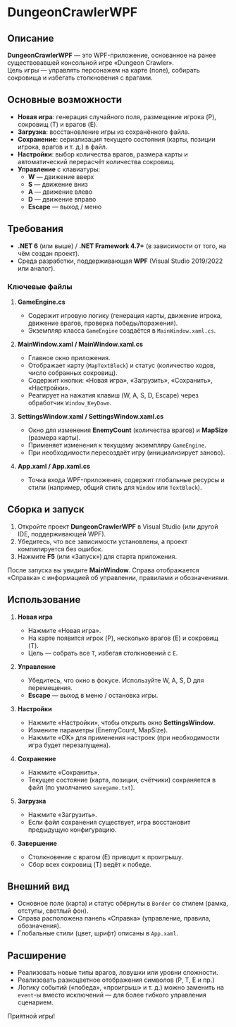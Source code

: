 ﻿# DungeonCrawlerWPF

## Описание
**DungeonCrawlerWPF** — это WPF-приложение, основанное на ранее существовавшей консольной игре «Dungeon Crawler».  
Цель игры — управлять персонажем на карте (поле), собирать сокровища и избегать столкновения с врагами.  

## Основные возможности
- **Новая игра**: генерация случайного поля, размещение игрока (P), сокровищ (T) и врагов (E).  
- **Загрузка**: восстановление игры из сохранённого файла.  
- **Сохранение**: сериализация текущего состояния (карты, позиции игрока, врагов и т. д.) в файл.  
- **Настройки**: выбор количества врагов, размера карты и автоматический перерасчёт количества сокровищ.  
- **Управление** с клавиатуры:
  - **W** — движение вверх
  - **S** — движение вниз
  - **A** — движение влево
  - **D** — движение вправо
  - **Escape** — выход / меню

## Требования
- **.NET 6** (или выше) / **.NET Framework 4.7+** (в зависимости от того, на чём создан проект).
- Среда разработки, поддерживающая **WPF** (Visual Studio 2019/2022 или аналог).

### Ключевые файлы
1. **GameEngine.cs**  
   - Содержит игровую логику (генерация карты, движение игрока, движение врагов, проверка победы/поражения).  
   - Экземпляр класса `GameEngine` создаётся в `MainWindow.xaml.cs`.

2. **MainWindow.xaml / MainWindow.xaml.cs**  
   - Главное окно приложения.  
   - Отображает карту (`MapTextBlock`) и статус (количество ходов, число собранных сокровищ).  
   - Содержит кнопки: «Новая игра», «Загрузить», «Сохранить», «Настройки».  
   - Реагирует на нажатия клавиш (W, A, S, D, Escape) через обработчик `Window_KeyDown`.  

3. **SettingsWindow.xaml / SettingsWindow.xaml.cs**  
   - Окно для изменения **EnemyCount** (количества врагов) и **MapSize** (размера карты).  
   - Применяет изменения к текущему экземпляру `GameEngine`.  
   - При необходимости пересоздаёт игру (инициализирует заново).

4. **App.xaml / App.xaml.cs**  
   - Точка входа WPF-приложения, содержит глобальные ресурсы и стили (например, общий стиль для `Window` или `TextBlock`).  

## Сборка и запуск
1. Откройте проект **DungeonCrawlerWPF** в Visual Studio (или другой IDE, поддерживающей WPF).  
2. Убедитесь, что все зависимости установлены, а проект компилируется без ошибок.  
3. Нажмите **F5** (или «Запуск») для старта приложения.  

После запуска вы увидите **MainWindow**. Справа отображается «Справка» с информацией об управлении, правилами и обозначениями.

## Использование
1. **Новая игра**  
   - Нажмите «Новая игра».  
   - На карте появится игрок (P), несколько врагов (E) и сокровищ (T).  
   - Цель — собрать все `T`, избегая столкновений с `E`.  

2. **Управление**  
   - Убедитесь, что окно в фокусе. Используйте W, A, S, D для перемещения.  
   - **Escape** — выход в меню / остановка игры.  

3. **Настройки**  
   - Нажмите «Настройки», чтобы открыть окно **SettingsWindow**.  
   - Измените параметры (EnemyCount, MapSize).  
   - Нажмите «OK» для применения настроек (при необходимости игра будет перезапущена).  

4. **Сохранение**  
   - Нажмите «Сохранить».  
   - Текущее состояние (карта, позиции, счётчики) сохраняется в файл (по умолчанию `savegame.txt`).  

5. **Загрузка**  
   - Нажмите «Загрузить».  
   - Если файл сохранения существует, игра восстановит предыдущую конфигурацию.  

6. **Завершение**  
   - Столкновение с врагом (E) приводит к проигрышу.  
   - Сбор всех сокровищ (T) ведёт к победе.  

## Внешний вид
- Основное поле (карта) и статус обёрнуты в `Border` со стилем (рамка, отступы, светлый фон).  
- Справа расположена панель «Справка» (управление, правила, обозначения).  
- Глобальные стили (цвет, шрифт) описаны в `App.xaml`.

## Расширение
- Реализовать новые типы врагов, ловушки или уровни сложности.  
- Реализовать разноцветное отображения символов (P, T, E и пр.) 
- Логику событий («победа», «проигрыш» и т. д.) можно заменить на `event`-ы вместо исключений — для более гибкого управления сценарием.


Приятной игры!

